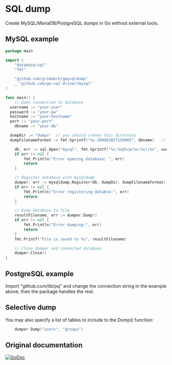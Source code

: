 # SQL dump

Create MySQL/MariaDB/PostgreSQL dumps in Go without external tools.

## MySQL example

```go
package main

import (
	"database/sql"
	"fmt"

	"github.com/grimdork/gmysqldump"
	_ "github.com/go-sql-driver/mysql"
)

func main() {
	// Open connection to database
  username := "your-user"
  password := "your-pw"
  hostname := "your-hostname"
  port := "your-port"
	dbname := "your-db"

  dumpDir := "dumps"  // you should create this directory
  dumpFilenameFormat := fmt.Sprintf("%s-20060102T150405", dbname)   // accepts time layout string and add .sql at the end of file

	db, err := sql.Open("mysql", fmt.Sprintf("%s:%s@tcp(%s:%s)/%s", username, password, hostname, port, dbname))
	if err != nil {
		fmt.Println("Error opening database: ", err)
		return
	}

	// Register database with mysqldump
	dumper, err := mysqldump.Register(db, dumpDir, dumpFilenameFormat)
	if err != nil {
		fmt.Println("Error registering databse:", err)
		return
	}

	// Dump database to file
	resultFilename, err := dumper.Dump()
	if err != nil {
		fmt.Println("Error dumping:", err)
		return
	}
	fmt.Printf("File is saved to %s", resultFilename)

	// Close dumper and connected database
	dumper.Close()
}

```

## PostgreSQL example

Import "github.com/lib/pq" and change the connection string in the example above, then the package handles the rest.

## Selective dump

You may also specify a list of tables to include to the Dump() function:

```go
	dumper.Dump("users", "groups")
```

## Original documentation

[![GoDoc](https://godoc.org/github.com/JamesStewy/go-mysqldump?status.svg)](https://godoc.org/github.com/JamesStewy/go-mysqldump)
